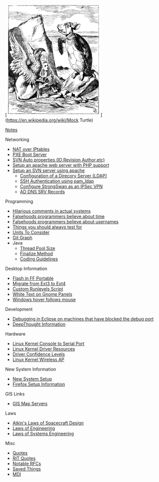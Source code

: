 [<img src="/alice_par_john_tenniel_34.png" class="align-right" width="300" height="360" alt="alice_par_john_tenniel_34.png" />](https://en.wikipedia.org/wiki/Mock Turtle)

[Notes](/notes/index)

Networking

-   [NAT over IPtables](/networking/nat_over_iptables)
-   [PXE Boot Server](/networking/pxe_boot_server)
-   [SVN Auto properties (ID,Revision,Author,etc)](/networking/svn_auto_properties_id_revision_author_etc)
-   [Setup an apache web server with PHP support](/networking/setup_an_apache_web_server_with_php_support)
-   [Setup an SVN server using apache](/networking/apache/setup_an_svn_server_using_apache)
    -   [Configuration of a Direcory Server (LDAP)](/networking/configuration_of_a_direcory_server_ldap)
    -   [SSH Authentication using pam_ldap](/networking/ldap/ssh_authentication_using_pam_ldap)
    -   [Configure StrongSwan as an IPSec VPN](/networking/configure_strongswan_as_an_ipsec_vpn)
    -   [AD DNS SRV Records](/networking/ad_dns_srv_records)

Programming

-   [Hilarious comments in actual systems](/misc/hilarious_comments_in_actual_systems)
-   [Falsehoods programmers believe about time](/programming/falsehoolds_programmers_believe_about_time)
-   [Falsehoods programmers believe about usernames](/programming/falsehoolds_programmers_believe_about_usernames)
-   [Things you should always test for](/programming/things_you_should_always_test_for)
-   [Units To Consider](/programming/units_to_consider)
-   [Git Graph](/programming/git_graph)
-   Java
    -   [Thread Pool Size](/programming/java/thread_pool_size)
    -   [Finalize Method](/programming/java/finalize_method)
    -   [Coding Guidelines](/programming/java/coding_guidelines)

Desktop Information

-   [Flash in FF Portable](/desktop/flash_in_ff_portable)
-   [Migrate from Ext3 to Ext4](/desktop/migrate_from_ext3_to_ext4)
-   [Custom Runlevels Script](/desktop/custom_runlevels_script)
-   [White Text on Gnome Panels](/desktop/white_text_on_gnome_panels)
-   [Windows hover follows mouse](/desktop/windows_hover_follows_mouse)

Development

-   [Debugging in Eclipse on machines that have blocked the debug port](/dev/debugging_in_eclipse_on_machines_that_have_blocked_the_debug_port)
-   [DeepThought Information](/dev/deepthought/start)

Hardware

-   [Linux Kernel Console to Serial Port](/hw/linux_kernel_console_to_serial_port)
-   [Linux Kernel Driver Resources](/hw/linux_kernel_driver_resources)
-   [Driver Confidence Levels](/hw/driver_confidence_levels)
-   [Linux Kernel Wireless AP](/hw/linux_kernel_wireless_ap)

New System Information

-   [New System Setup](/nsi/new_system_setup)
-   [Firefox Setup Information](/nsi/firefox_setup_information)

GIS Links

-   [GIS Map Servers](/gis/gis_map_servers)

Laws

-   [Atkin's Laws of Spacecraft Design](/laws/atkin_s_laws_of_spacecraft_design)
-   [Laws of Engineering](/laws/laws_of_engineering)
-   [Laws of Systems Engineering](/laws/laws_of_systems_engineering)

Misc

-   [Quotes](/misc/quotes)
-   [RIT Quotes](/misc/rit_quotes)
-   [Notable RFCs](/misc/notable_rfcs)
-   [Saved Things](saved_things)
-   [MDI](/mdi/index)
